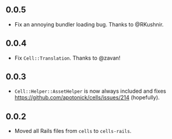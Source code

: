 ## 0.0.5

* Fix an annoying bundler loading bug. Thanks to @RKushnir.

## 0.0.4

* Fix `Cell::Translation`. Thanks to @zavan!

## 0.0.3

* `Cell::Helper::AssetHelper` is now always included and fixes https://github.com/apotonick/cells/issues/214 (hopefully).

## 0.0.2

* Moved all Rails files from `cells` to `cells-rails`.

